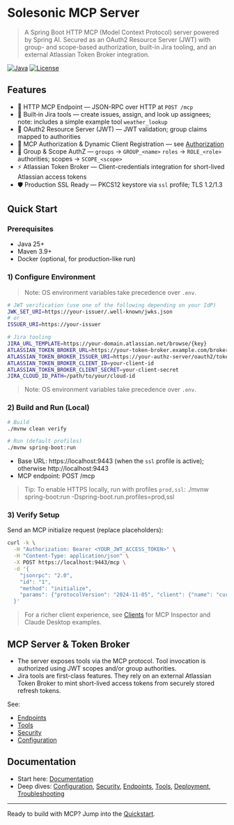 # Solesonic MCP Server

> A Spring Boot HTTP MCP (Model Context Protocol) server powered by Spring AI. Secured as an OAuth2 Resource Server (JWT) with group- and scope-based authorization, built-in Jira tooling, and an external Atlassian Token Broker integration.

[![Java](https://img.shields.io/badge/Java-24-blue.svg)](https://www.oracle.com/java/technologies/downloads/)
[![License](https://img.shields.io/badge/License-Apache%202.0-blue.svg)](docs/license.md)

## Features

- 🔗 HTTP MCP Endpoint — JSON-RPC over HTTP at `POST /mcp`
- 🧰 Built‑in Jira tools — create issues, assign, and look up assignees; note: includes a simple example tool `weather_lookup`
- 🔐 OAuth2 Resource Server (JWT) — JWT validation; group claims mapped to authorities
- 🔏 MCP Authorization & Dynamic Client Registration — see [Authorization](docs/authorization.md)
- 👥 Group & Scope AuthZ — `groups` → `GROUP_<name>` `roles` → `ROLE_<role>` authorities; scopes → `SCOPE_<scope>`
- ⚡ Atlassian Token Broker — Client-credentials integration for short-lived Atlassian access tokens
- 🛡️ Production SSL Ready — PKCS12 keystore via `ssl` profile; TLS 1.2/1.3

## Quick Start

### Prerequisites
- Java 25+
- Maven 3.9+
- Docker (optional, for production-like run)

### 1) Configure Environment
> Note: OS environment variables take precedence over `.env`.


```bash
# JWT verification (use one of the following depending on your IdP)
JWK_SET_URI=https://your-issuer/.well-known/jwks.json
# or
ISSUER_URI=https://your-issuer

# Jira tooling
JIRA_URL_TEMPLATE=https://your-domain.atlassian.net/browse/{key}
ATLASSIAN_TOKEN_BROKER_URL=https://your-token-broker.example.com/broker/atlassian/token
ATLASSIAN_TOKEN_BROKER_ISSUER_URI=https://your-authz-server/oauth2/token
ATLASSIAN_TOKEN_BROKER_CLIENT_ID=your-client-id
ATLASSIAN_TOKEN_BROKER_CLIENT_SECRET=your-client-secret
JIRA_CLOUD_ID_PATH=/path/to/your/cloud-id

```

> Note: OS environment variables take precedence over `.env`.

### 2) Build and Run (Local)

```bash
# Build
./mvnw clean verify

# Run (default profiles)
./mvnw spring-boot:run
```

- Base URL: https://localhost:9443 (when the `ssl` profile is active); otherwise http://localhost:9443
- MCP endpoint: POST /mcp

> Tip: To enable HTTPS locally, run with profiles `prod,ssl`:
> ./mvnw spring-boot:run -Dspring-boot.run.profiles=prod,ssl

### 3) Verify Setup
Send an MCP initialize request (replace placeholders):

```bash
curl -k \
  -H "Authorization: Bearer <YOUR_JWT_ACCESS_TOKEN>" \
  -H "Content-Type: application/json" \
  -X POST https://localhost:9443/mcp \
  -d '{
    "jsonrpc": "2.0",
    "id": "1",
    "method": "initialize",
    "params": {"protocolVersion": "2024-11-05", "client": {"name": "curl", "version": "1.0"}}
  }'
```

> For a richer client experience, see [Clients](docs/clients.md) for MCP Inspector and Claude Desktop examples.

## MCP Server & Token Broker

- The server exposes tools via the MCP protocol. Tool invocation is authorized using JWT scopes and/or group authorities.
- Jira tools are first-class features. They rely on an external Atlassian Token Broker to mint short-lived access tokens from securely stored refresh tokens.

See:
- [Endpoints](docs/endpoints.md)
- [Tools](docs/tools.md)
- [Security](docs/security.md)
- [Configuration](docs/configuration.md)

## Documentation

- Start here: [Documentation](docs/documentation.md)
- Deep dives: [Configuration](docs/configuration.md), [Security](docs/security.md), [Endpoints](docs/endpoints.md), [Tools](docs/tools.md), [Deployment](docs/deployment.md), [Troubleshooting](docs/troubleshooting.md)

---

Ready to build with MCP? Jump into the [Quickstart](docs/quickstart.md).
